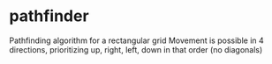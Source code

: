 # pathfinder
Pathfinding algorithm for a rectangular grid
Movement is possible in 4 directions, prioritizing up, right, left, down in that order (no diagonals)
